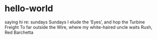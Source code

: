 # hello-world
saying hi
re: sundays
Sundays I elude the ‘Eyes’, and hop the Turbine Freight
To far outside the Wire, where my white-haired uncle waits
Rush, Red Barchetta
